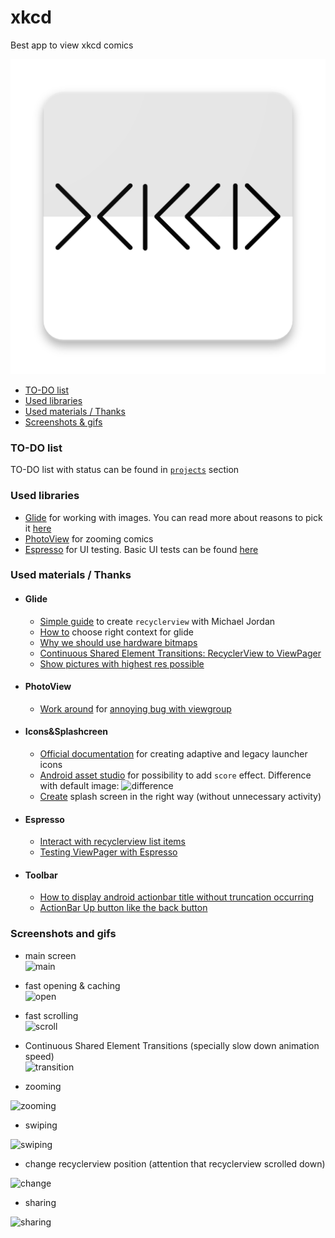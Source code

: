 # xkcd
Best app to view xkcd comics

<p align="center">
    <img src="app\src\main\ic_launcher-web.png" alt="logo">
</p>


* [TO-DO list](#to-do-list)
* [Used libraries](#used-libraries)
* [Used materials / Thanks](#used-materials-thanks)
* [Screenshots & gifs](#screenshots-and-gifs)


### TO-DO list
TO-DO list with status can be found in [`projects`](https://github.com/bruce-willis/xkcd/projects/1) section

### Used libraries  
* [Glide](https://github.com/bumptech/glide) for working with images. You can read more about reasons to pick it [here](https://github.com/bruce-willis/xkcd/issues/1)
* [PhotoView](https://github.com/chrisbanes/PhotoView) for zooming comics
* [Espresso](https://developer.android.com/training/testing/espresso/) for UI testing. Basic UI tests can be found [here](https://github.com/bruce-willis/xkcd/blob/develop/app/src/androidTest/java/combruce_willis/github/xkcd/RecyclerViewInstrumentedTest.java)

### Used materials / Thanks
* #### Glide
    * [Simple guide](https://ledron.github.io/RecyclerView/) to create `recyclerview` with Michael Jordan
    * [How to](https://stackoverflow.com/a/32887693) choose right context for glide
    * [Why we should use hardware bitmaps](https://bumptech.github.io/glide/doc/hardwarebitmaps.html#why-should-we-use-hardware-bitmaps)
    * [Continuous Shared Element Transitions: RecyclerView to ViewPager](https://android-developers.googleblog.com/2018/02/continuous-shared-element-transitions.html)
    * [Show pictures with highest res possible](https://github.com/bumptech/glide/issues/531#issuecomment-120012741)

* #### PhotoView
    * [Work around](https://github.com/chrisbanes/PhotoView/commit/92a2a281134ceddc6e402ba4a83cc91180db8115) for [annoying bug with viewgroup](https://github.com/chrisbanes/PhotoView#issues-with-viewgroups)

* #### Icons&Splashcreen
    * [Official documentation](https://developer.android.com/studio/write/image-asset-studio#create-adaptive) for creating adaptive and legacy launcher icons
    * [Android asset studio](https://romannurik.github.io/AndroidAssetStudio/icons-launcher.html) for possibility to add `score` effect. Difference with default image:
    ![difference](https://i.imgur.com/N9SvwTh.png)
    * [Create](https://android.jlelse.eu/launch-screen-in-android-the-right-way-aca7e8c31f52) splash screen in the right way (without unnecessary activity)

* #### Espresso
    * [Interact with recyclerview list items](https://developer.android.com/training/testing/espresso/lists#recycler-view-list-items)
    * [Testing ViewPager with Espresso](https://stackoverflow.com/a/29872541)

* #### Toolbar
    * [How to display android actionbar title without truncation occurring](https://stackoverflow.com/a/39713727)
    * [ActionBar Up button like the back button](https://alvinalexander.com/source-code/android/how-get-android-actionbar-backup-button-work-android-back-button)


### Screenshots and gifs
* main screen  
![main](https://i.imgur.com/rFuuPI5.png?1)
* fast opening & caching  
![open](https://thumbs.gfycat.com/ShamelessThatBufflehead-size_restricted.gif)  
* fast scrolling  
![scroll](https://thumbs.gfycat.com/FaintLongCivet-size_restricted.gif)
* Continuous Shared Element Transitions (specially slow down animation speed)  
![transition](https://thumbs.gfycat.com/AdoredScornfulInsect-size_restricted.gif)

* zooming  

![zooming](https://thumbs.gfycat.com/LoneMetallicBluetickcoonhound-size_restricted.gif)
* swiping  

![swiping](https://thumbs.gfycat.com/ScratchyInfatuatedDoe-size_restricted.gif)
* change recyclerview position (attention that recyclerview scrolled down)

![change](https://thumbs.gfycat.com/ShockedPalatableAnophelesmosquito-size_restricted.gif)
* sharing  

![sharing](https://thumbs.gfycat.com/PiercingDazzlingGermanspaniel-size_restricted.gif)